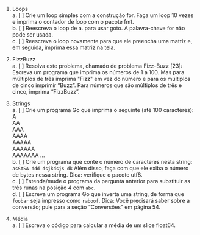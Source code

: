1. Loops
   <br>a. [ ] Crie um loop simples com a construção for. Faça um loop 10 vezes e imprima
   o contador de loop com o pacote fmt.
   <br>b. [ ] Reescreva o loop de a. para usar goto. A palavra-chave for não pode ser usada.
   <br>c. [ ] Reescreva o loop novamente para que ele preencha uma matriz e, em seguida, imprima essa matriz na tela.

2. FizzBuzz
   <br>a. [ ] Resolva este problema, chamado de problema Fizz-Buzz [23]:
   Escreva um programa que imprima os números de 1 a 100. Mas para múltiplos de três imprima "Fizz" em vez do número e para os múltiplos de cinco imprimir “Buzz”. Para números que são múltiplos de três e cinco, imprima “FizzBuzz”.

3. Strings
   <br>a. [ ] Crie um programa Go que imprima o seguinte (até 100 caracteres):
   <br>A
   <br>AA
   <br>AAA
   <br>AAAA
   <br>AAAAA
   <br>AAAAAA
   <br>AAAAAAA
   ...
   <br>b. [ ] Crie um programa que conte o número de caracteres nesta string:
   `asSASA ddd dsjkdsjs dk` Além disso, faça com que ele exiba o número de bytes nessa string. Dica: verifique o pacote utf8.
   <br>c. [ ] Estenda/mude o programa da pergunta anterior para substituir as três runas na posição 4 com `abc`.
   <br>d. [ ] Escreva um programa Go que inverta uma string, de forma que `foobar` seja impresso como `raboof`. Dica: Você precisará saber sobre a conversão; pule para a seção “Conversões” em página 54.

4. Média
   <br>a. [ ] Escreva o código para calcular a média de um slice float64.
